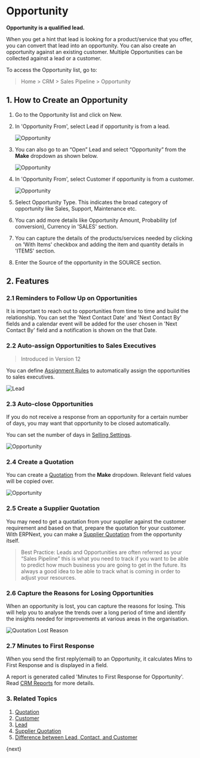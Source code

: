 <!-- add-breadcrumbs -->
# Opportunity

**Opportunity is a qualified lead.**

When you get a hint that lead is looking for a product/service that you offer, you can convert that lead into an opportunity. You can also create an opportunity against an existing customer. Multiple Opportunities can be collected against a lead or a customer.

To access the Opportunity list, go to:
> Home > CRM > Sales Pipeline > Opportunity

## 1. How to Create an Opportunity

1. Go to the Opportunity list and click on New.
1. In 'Opportunity From', select Lead if opportunity is from a lead.

   <img class="screenshot" alt="Opportunity" src="{{docs_base_url}}/v12/assets/img/crm/new-opportunity.gif">

1. You can also go to an “Open” Lead and select “Opportunity” from the **Make** dropdown as shown below.

    <img class="screenshot" alt="Opportunity" src="{{docs_base_url}}/v12/assets/img/crm/lead-to-opportunity.png">

1. In 'Opportunity From', select Customer if opportunity is from a customer.

    <img class="screenshot" alt="Opportunity" src="{{docs_base_url}}/v12/assets/img/crm/requirement-gathering.png">

1. Select Opportunity Type. This indicates the broad category of opportunity like Sales, Support, Maintenance etc.

1. You can add more details like Opportunity Amount, Probability (of conversion), Currency in 'SALES' section.

1. You can capture the details of the products/services needed by clicking on 'With Items' checkbox and adding the item and quantity details in 'ITEMS' section.

1. Enter the Source of the opportunity in the SOURCE section.

## 2. Features

### 2.1 Reminders to Follow Up on Opportunities

It is important to reach out to opportunities from time to time and build the relationship. You can set the 'Next Contact Date' and 'Next Contact By' fields and a calendar event will be added for the user chosen in 'Next Contact By' field and a notification is shown on the that Date.

### 2.2 Auto-assign Opportunities to Sales Executives
>Introduced in Version 12

You can define [Assignment Rules](/docs/user/manual/en/automation/assignment-rule) to automatically assign the opportunities to sales executives.

<img class="screenshot" alt="Lead" src="{{docs_base_url}}/v12/assets/img/crm/opportunity_assignment.png">

### 2.3 Auto-close Opportunities

If you do not receive a response from an opportunity for a certain number of days, you may want that opportunity to be closed automatically.

You can set the number of days in [Selling Settings](/docs/user/manual/en/selling/selling-settings).

<img class="screenshot" alt="Opportunity" src="{{docs_base_url}}/v12/assets/img/crm/autoclose_opportunities.png">

### 2.4 Create a Quotation
You can create a [Quotation](/docs/user/manual/en/selling/quotation) from the **Make** dropdown. Relevant field values will be copied over.

<img class="screenshot" alt="Opportunity" src="{{docs_base_url}}/v12/assets/img/crm/make-sq-from-opportunity.png">

### 2.5 Create a Supplier Quotation

You may need to get a quotation from your supplier against the customer requirement and based on that, prepare the quotation for your customer. With ERPNext, you can make a [Supplier Quotation](/docs/user/manual/en/buying/supplier-quotation) from the opportunity itself.

> Best Practice: Leads and Opportunities are often referred as your “Sales
Pipeline” this is what you need to track if you want to be able to predict how
much business you are going to get in the future. Its always a good idea to be
able to track what is coming in order to adjust your resources.

### 2.6 Capture the Reasons for Losing Opportunities

When an opportunity is lost, you can capture the reasons for losing. This will help you to analyse the trends over a long period of time and identify the insights needed for improvements at various areas in the organisation.

<img class="screenshot" alt="Quotation Lost Reason" src="{{docs_base_url}}/v12/assets/img/crm/quotation_lost_reason.png">

### 2.7 Minutes to First Response

When you send the first reply(email) to an Opportunity, it calculates Mins to First Response and is displayed in a field.

A report is generated called 'Minutes to First Response for Opportunity'. Read [CRM Reports](/docs/user/manual/en/CRM/crm_reports) for more details.
### 3. Related Topics
1. [Quotation](/docs/user/manual/en/selling/quotation.html)
1. [Customer](/docs/user/manual/en/CRM/customer)
1. [Lead](/docs/user/manual/en/CRM/lead)
1. [Supplier Quotation](/docs/user/manual/en/buying/supplier-quotation)
1. [Difference between Lead, Contact, and Customer](/docs/user/manual/en/CRM/articles/difference_between_lead_contact_and_customer)

{next}
